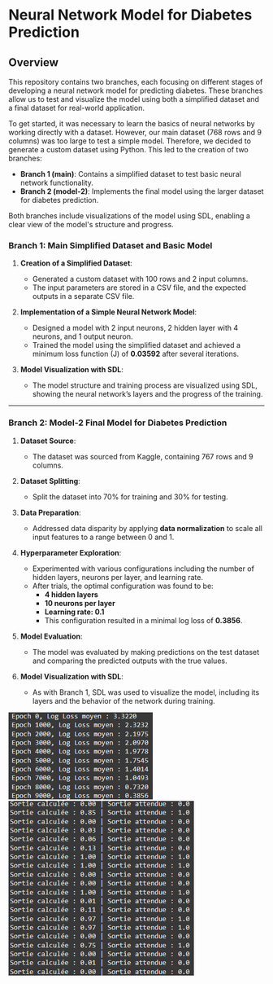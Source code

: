 # Neural Network Model for Diabetes Prediction

## Overview

This repository contains two branches, each focusing on different stages of developing a neural network model for predicting diabetes. These branches allow us to test and visualize the model using both a simplified dataset and a final dataset for real-world application.

To get started, it was necessary to learn the basics of neural networks by working directly with a dataset. However, our main dataset (768 rows and 9 columns) was too large to test a simple model. Therefore, we decided to generate a custom dataset using Python. This led to the creation of two branches:

- **Branch 1 (main)**: Contains a simplified dataset to test basic neural network functionality.
- **Branch 2 (model-2)**: Implements the final model using the larger dataset for diabetes prediction.

Both branches include visualizations of the model using SDL, enabling a clear view of the model's structure and progress.

### Branch 1: Main  **Simplified Dataset and Basic Model**

1. **Creation of a Simplified Dataset**:
   - Generated a custom dataset with 100 rows and 2 input columns.
   - The input parameters are stored in a CSV file, and the expected outputs in a separate CSV file.

2. **Implementation of a Simple Neural Network Model**:
   - Designed a model with 2 input neurons, 2 hidden layer with 4 neurons, and 1 output neuron.
   - Trained the model using the simplified dataset and achieved a minimum loss function (J) of **0.03592** after several iterations.

3. **Model Visualization with SDL**:
   - The model structure and training process are visualized using SDL, showing the neural network’s layers and the progress of the training.

---

### Branch 2: Model-2 **Final Model for Diabetes Prediction**

1. **Dataset Source**:
   - The dataset was sourced from Kaggle, containing 767 rows and 9 columns.

2. **Dataset Splitting**:
   - Split the dataset into 70% for training and 30% for testing.

3. **Data Preparation**:
   - Addressed data disparity by applying **data normalization** to scale all input features to a range between 0 and 1.

4. **Hyperparameter Exploration**:
   - Experimented with various configurations including the number of hidden layers, neurons per layer, and learning rate.
   - After trials, the optimal configuration was found to be:
     - **4 hidden layers**
     - **10 neurons per layer**
     - **Learning rate: 0.1**
     - This configuration resulted in a minimal log loss of **0.3856**.

5. **Model Evaluation**:
   - The model was evaluated by making predictions on the test dataset and comparing the predicted outputs with the true values.

6. **Model Visualization with SDL**:
   - As with Branch 1, SDL was used to visualize the model, including its layers and the behavior of the network during training.

![Log Loss by epoch](image-video/image1.png)
![Model test results](image-video/image2.png)